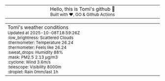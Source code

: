 
<div align="center">
<table>
<tbody>
<td align="center">
<img width="2000" height="0"><br>
Hello, this is Tomi's github 👋<br>
<sup>Built with ❤️, GO & Github Actions</sup><br>
<img width="2000" height="0">
</td>
</tbody>
</table>
</div>
<table>
<tbody>
<td align="left">
<img width="2000" height="0"><br>
Tomi's weather conditions<br>
<sup>Updated at 2025-10-08T18:59:26Z</sup><br>
<sup>:low_brightness: Scattered Clouds</sup><br>
<sup>:thermometer: Temperature 26.24 </sup><br>
<sup>:thermometer: Feels like 26.24</sup><br>
<sup>:sweat_drops: Humidity 88%</sup><br>
<sup>:mask: PM2.5 2.13 μg/m3</sup><br>
<sup>:cyclone: Wind 3.6m/s </sup><br>
<sup>:telescope: Visibility 8000m </sup><br>
<sup>:droplet: Rain 0mm/last 1h </sup><br>
<img width="2000" height="0">
</td>
<td align="left">
<img width="2000" height="0"><br>
<br>
<img width="2000" height="0">
</td>
</tbody>
</table>
</div>
    